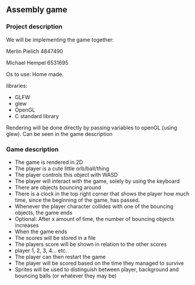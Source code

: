## Assembly game

### Project description
We will be implementing the game together:

Merlin Pielich 4847490

Michael Hempel  6531695

Os to use: Home made.

libraries:
* GLFW
* glew
* OpenGL
* C standard library

Rendering will be done directly by passing variables to openGL (using glew). 
Can be seen in the game description


### Game description
* The game is rendered in 2D
* The player is a cute little orb/ball/thing
* The player controls this object with WASD
* The player will interact with the game, solely by using the keyboard
* There are objects bouncing around
* There is a clock in the top right corner that shows the player how much time, since the beginning of the game, has passed.
* Whenever the player character collides with one of the bouncing objects, the game ends
* Optional: After x amount of time, the number of bouncing objects increases
* When the game ends
* The scores will be stored in a file
* The players score will be shown in relation to the other scores
* player 1, 2, 3, 4… etc.
* The player can then restart the game
* The player will be scored based on the time they managed to survive
* Sprites will be used to distinguish between player, background and bouncing balls (or whatever they may be)
